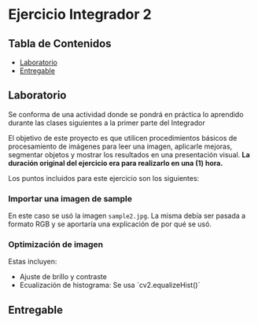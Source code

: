# Ejercicio Integrador 2

## Tabla de Contenidos

- [Laboratorio](#laboratorio)
- [Entregable](#entregable)

## Laboratorio
Se conforma de una actividad donde se pondrá en práctica lo aprendido durante las clases siguientes a la primer parte del Integrador

El objetivo de este proyecto es que utilicen procedimientos básicos de procesamiento de imágenes para leer una imagen, aplicarle mejoras, segmentar objetos y mostrar los resultados en una presentación visual.
**La duración original del ejercicio era para realizarlo en una (1) hora.**

Los puntos incluidos para este ejercicio son los siguientes:
### Importar una imagen de sample
En este caso se usó la imagen `sample2.jpg`. 
La misma debía ser pasada a formato RGB y se aportaría una explicación de por qué se usó.

### Optimización de imagen
Estas incluyen:
* Ajuste de brillo y contraste
* Ecualización de histograma: Se usa ´cv2.equalizeHist()´

## Entregable
